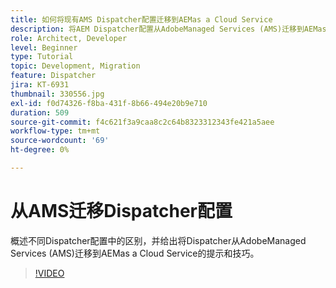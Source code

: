 ```yaml
---
title: 如何将现有AMS Dispatcher配置迁移到AEMas a Cloud Service
description: 将AEM Dispatcher配置从AdobeManaged Services (AMS)迁移到AEMas a Cloud Service的提示和技巧。
role: Architect, Developer
level: Beginner
type: Tutorial
topic: Development, Migration
feature: Dispatcher
jira: KT-6931
thumbnail: 330556.jpg
exl-id: f0d74326-f8ba-431f-8b66-494e20b9e710
duration: 509
source-git-commit: f4c621f3a9caa8c2c64b8323312343fe421a5aee
workflow-type: tm+mt
source-wordcount: '69'
ht-degree: 0%

---
```


# 从AMS迁移Dispatcher配置

概述不同Dispatcher配置中的区别，并给出将Dispatcher从AdobeManaged Services (AMS)迁移到AEMas a Cloud Service的提示和技巧。

>[!VIDEO](https://video.tv.adobe.com/v/330556?quality=12&learn=on)
